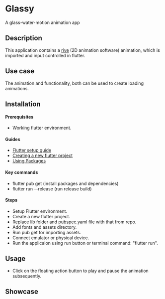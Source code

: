 # Glassy

A glass-water-motion animation app

## Description

This application contains a [rive](https://rive.app/) (2D animation software) animation, which is imported and input controlled in flutter.

## Use case

The animation and functionality, both can be used to create loading animations.  

## Installation

#### Prerequisites
* Working flutter environment.<br/>

#### Guides
* [Flutter setup guide](https://flutter.dev/docs/get-started/install)
* [Creating a new flutter project](https://flutter.dev/docs/get-started/test-drive?tab=androidstudio) 
* [Using Packages](https://flutter.dev/docs/development/packages-and-plugins/using-packages)

#### Key commands
* flutter pub get (install packages and dependencies)
* flutter run --release (run release build)

#### Steps
* Setup Flutter environment.
* Create a new flutter project.
* Replace lib folder and pubspec.yaml file with that from repo.
* Add fonts and assets directory.
* Run pub get for importing assets.
* Connect emulator or physical device.
* Run the applicaion using run button or terminal command: "flutter run".

## Usage
* Click on the floating action button to play and pause the animation subsequently.


## Showcase


